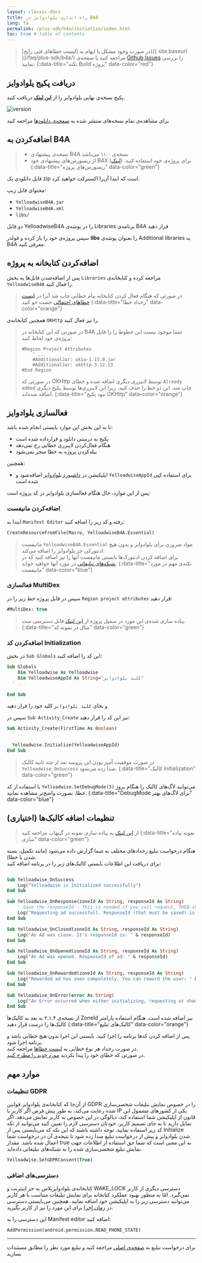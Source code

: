 ```yaml
---
layout: classic-docs
title: راه اندازی یلوادوایز در B4A
lang: fa
permalink: /plus-sdk/b4a/initialize/index.html
toc: true # table of contents
---
```


> در صورت وجود مشکل یا ابهام به [لیست خطاهای فنی رایج]({{ site.baseurl }}/faq/plus-sdk/b4a/) مراجعه کنید یا صفحه‌ی [Github Issues](https://github.com/irancell/YelloadwiseSDK-B4APlugin/issues?q=is%3Aissue) را بررسی نمایید.
{:data-title="نکته Build پروژه" data-color="red"}

## دریافت پکیج یلوادوایز

پکیج نسخه‌ی نهایی یلوادوایز را از
[**این لینک**](https://github.com/irancell/YelloadwiseSDK-B4APlugin/releases/download/2.1.7/YelloadwiseB4A-2.1.7.zip)
دریافت کنید.

![version](https://img.shields.io/github/v/release/irancell/YelloadwiseSDK-B4aPlugin?label=Yelloadwise-b4a&style=plastic)

برای مشاهده‌ی تمام نسخه‌های منتشر شده به
[صفحه‌ی دانلودها](https://github.com/irancell/YelloadwiseSDK-B4APlugin/releases)
مراجعه کنید

## اضافه‌کردن به B4A

> - نسخه‌ی پیشنهادی B4A نسخه‌ی ۱۱.۰ می‌باشد  
> - از ریسورس‌های پیشنهادی خود B4X برای پروژه‌ی خود استفاده کنید. ([لینک](https://www.b4x.com/b4a.html))
{:data-title="ریسورس‌های پروژه" data-color="green"}


فایل دانلودی یک
zip
است که ابتدا آن‌را اکسترکت خواهید کرد.

محتوای فایل زیپ:  
- `YelloadwiseB4A.jar`
- `YelloadwiseB4A.xml`
- `libs/`

دو فایل
YelloadwiseB4A
را در پوشه‌ی
Libraries
برنامه‌ی
B4A
قرار دهید

سپس پروژه‌ی خود را باز کرده و فولدر
**libs**
را بعنوان پوشه‌ی 
Additional libraries
به
B4A
معرفی کنید.

## اضافه‌کردن کتابخانه به پروژه
پس از اضافه‌شدن فایل‌ها به بخش
`Libraries`
مراجعه کرده و کتابخانه‌ی 
`YelloadwiseB4A`
را فعال کنید.

> در صورتی که هنگام فعال کردن کتابخانه پیام خطایی چاپ شد آنرا در [لیست خطاهای احتمالی](https://github.com/irancell/YelloadwiseSDK-B4APlugin/issues?q=is%3Aissue) جست جو کنید
{:data-title="رخداد خطا" data-color="orange"}

همچنین کتابخانه‌ی
`OKHttp`
را نیز فعال کنید.

> در صورتی که این کتابخانه در B4A شما موجود نیست این خطوط را را فایل پروژه‌ی خود لحاظ کنید:
> 
> ```
> #Region Project Attributes 
> 	  ' ...
>     #AdditionalJar: okio-1.15.0.jar
>     #AdditionalJar: okhttp-3.12.13
> #End Region
> ```
> 
> در صورتی که OKHttp توسط لایبرری دیگری اضافه شده و خطای
> `Already added`
> چاپ شد، این دو خط را حذف کنید. زیرا این لایبرری‌ها توسط پکیج دیگری اضافه شده‌اند.
{:data-title="نبود پکیج OKHttp" data-color="orange"}

## فعالسازی یلوادوایز
تا به این بخش این موارد بایستی انجام شده باشد:

- پکیج به درستی دانلود و قرارداده شده است
- هنگام فعال‌کردن لایبرری خطایی رخ نمی‌دهد
- بیلد‌کردن پروژه به خطا منجر نمی‌شود

همچنین:

- اپلیکیشن در [داشبورد یلوادوایز](https://irancell.ir/Yelloadwise/) اضافه‌شود و `YelloadwiseAppId` برای استفاده کپی شده است

پس از این موارد، حال هنگام فعالسازی یلوادوایز در کد پروژه است:


### اضافه‌کردن مانیفست

ابتدا به `Manifest Editor` رفته و کد زیر را اضافه کنید:

```vb
CreateResourceFromFile(Macro, YelloadwiseB4A.Essential)
```

> مانیفست `YelloadwiseB4A.Essential` مواد ضروری برای یلوادوایز و بدون هیچ ادنتورکی جز یلوادوایز را اضافه می‌کند.  
> برای اضافه کردن ادنتورک‌ها بایستی مانیفست آنها را نیز اضافه کنید که در [شبکه‌های تبلیغاتی](/plus-sdk/b4a/add-adnetworks/index.html) در مورد آنها خواهید خواند.
{:data-title="نکته‌ی مهم در مورد مانیفست" data-color="blue"}

### فعالسازی MultiDex

سپس در فایل پروژه خط زیر را در `Region project attributes` قرار دهید:

```vb
#MultiDex: true
```


> پیاده سازی شده‌ی این مورد در سمپل پروژه از [این لینک](https://github.com/irancell/YelloadwiseSDK-B4ASample/blob/c3db2c060e6cf9d1627c4d4a0aaa397fb8444f23/irancell.ir.b4a#L25) قابل دسترسی ست.
{:data-title="مثال در نمونه کد" data-color="green"}



### اضافه‌کردن کد Initialization

در بخش `Sub Globals` این کد را اضافه کنید:

```vb
Sub Globals
	Dim Yelloadwise As Yelloadwise
	Dim YelloadwiseAppId As String="کلید یلوادوایز"
  ' ...

End Sub
```

و بجای `کلید یلوادوایز` کلید خود را قرار دهید

سپس در `Sub Activity_Create` نیز این کد را قرار دهید:

```vb
Sub Activity_Create(FirstTime As Boolean)
  ' ...

  Yelloadwise.Initialize(YelloadwiseAppId)
End Sub
```

> در صورت موفقیت آمیز بودن این پروسه بعد از چند ثانیه کالبک `Yelloadwise_OnSuccess` صدا زده می‌شود.
{:data-title="کالبک Initialization" data-color="green"}


با استفاده از کد `Yelloadwise.SetDebugMode(3)` می‌توانید لاگ‌های کالبک را هنگام بروز خطا، بصورت واضح‌تر مشاهده نمایید.
{:data-title="DebugMode برای لاگ‌های بهتر" data-color="blue"}

## (اختیاری) تنظیمات اضافه کالبک‌ها

> از [این لینک](https://github.com/irancell/YelloadwiseSDK-B4ASample/blob/0ed4cf5b1ec275061b20e600a87eae47b29b1c49/irancell.ir.b4a#L155) به پیاده سازی نمونه در گیتهاب مراجعه کنید
{:data-title="نمونه پیاده سازی" data-color="green"}


هنگام درخواست تبلیغ رخدادهای مختلف به شما گزارش داده می‌شود (مانند تکمیل، بسته شدن یا خطا).  
برای دریافت این اطلاعات بایستی کالبک‌های زیر را در برنامه اضافه کنید:

```vb

Sub Yelloadwise_OnSuccess
	Log("Yelloadwise is initialized successfully")
End Sub

Sub Yelloadwise_OnResponse(zoneId As String, responseId As String)
	' Save the responseId - This is needed if you call request, THEN show (not requetsAndShow)
	Log("Requesting ad successfull. ResponseId (that must be saved) is: " & responseId)
End Sub

Sub Yelloadwise_OnClosed(zoneId As String, responseId As String)
	Log("An Ad was close. It's responseId is: " & responseId)
End Sub

Sub Yelloadwise_OnOpened(zoneId As String, responseId As String)
	Log("An Ad was opened. ResponseId of ad: " & responseId)
End Sub

Sub Yelloadwise_OnRewarded(zoneId As String, responseId As String)
	Log("Rewarded ad has seen compoletely. You can reward the user: " & responseId) 
End Sub

Sub Yelloadwise_OnError(error As String)
	Log("An Error occurred when either initializing, requesting or showing ad Ad. Error is: " & error)
End Sub
```

از نسخه‌ی ۲.۱.۴ به بعد به کالبک‌ها ZoneId نیز اضافه شده است. هنگام استفاده پارامتر کالبک‌ها را درست قرار دهید
{:data-title="کالبک‌های تبلیغ" data-color="orange"}


پس از اضافه کردن کدها برنامه را اجرا کنید. بایستی این اجرا بدون هیچ خطایی باشد و برنامه اجرا شود.  
در صورت رخداد هر نوع خطایی به [لیست خطاها](https://github.com/irancell.irorg/YelloadwiseSDK-B4APlugin/issues?q=is%3Aissue) مراجعه کنید.  
در صورتی که خطای خود را پیدا نکردید [مورد جدید را مطرح کنید](https://github.com/irancell.irorg/YelloadwiseSDK-B4APlugin/issues/new).

## موارد مهم
### تنظیمات GDPR
از آن‌جا که کتابخانه‌ی یلوادوایز قوانین GDPR را در خصوص نمایش تبلیغات شخصی‌سازی شده رعایت می‌کند، به طور پیش فرض اگر کاربر با IP یکی از کشورهای مشمول این قانون از اپلیکیشن شما استفاده کند، دیالوگی در این خصوص به کاربر نمایش می‌دهد. اگر تمایل دارید تا به جای تصمیم کاربر، خودتان دسترسی لازم را تعیین کنید می‌توانید از تکه کد زیر استفاده نمایید. توجه داشته باشید که این تکه کد می‌بایستی پس از Initialize شدن یلوادوایز و پیش از درخواست تبلیغ صدا زده شود تا نتیجه‌ی آن در درخواست شما اعمال شده باشد. مقدار true‌ به این معنی است که شما حق استفاده از اطلاعات جهت نمایش تبلیغ شخصی‌سازی شده را به شبکه‌های تبلیغاتی داده‌اید.

```vb
Yelloadwise.SetGDPRConsent(True)
```

### دسترسی‌های اضافی

کتابخانه‌ی یلوادوایز‌پلاس به جز اینترنت و WAKE_LOCK دسترسی دیگری از کاربر نمی‌گیرد. امّا به منظور بهبود عملکرد کتابخانه برای نمایش تبلیغات متناسب با هر کاربر می‌توانید دسترسی زیر را به اپلیکیشن خود اضافه نمایید. همچنین می‌بایستی دسترسی در [زمان اجرا](https://www.b4x.com/android/forum/threads/runtime-permissions-android-6-0-permissions.67689/#content) برای این مورد را نیز از کاربر بگیرید.

این دسترسی را به Manifest editor اضافه کنید:

```vb
AddPermission(android.permission.READ_PHONE_STATE)
```

---


برای درخواست تبلیغ به [صفحه‌ی اصلی](/plus-sdk/b4a/main/index.html) مراجعه کنید و تبلیغ مورد نظر را مطابق مستندات بسازید

